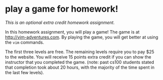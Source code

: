 # play a game for homework!

*This is an optional extra credit homework assignment.*

In this homework assignment, you will play a game!  The game is at http://vim-adventures.com.  By playing the game, you will get better at using the `vim` commands.

The first three levels are free.  The remaining levels require you to pay $25 to the website. You will receive 15 points extra credit if you can show the instructor that you completed the game. (note: past cs100 students stated that completion took about 20 hours, with the majority of the time spent in the last few levels). 
